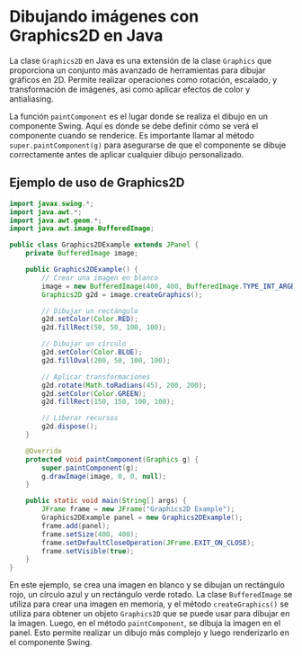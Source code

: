 # Dibujando imágenes con Graphics2D en Java

La clase `Graphics2D` en Java es una extensión de la clase `Graphics` que proporciona un conjunto más avanzado de
herramientas para dibujar gráficos en 2D. Permite realizar operaciones como rotación, escalado, y transformación de
imágenes, así como aplicar efectos de color y antialiasing.

La función `paintComponent` es el lugar donde se realiza el dibujo en un componente Swing. Aquí es donde se debe
definir cómo se verá el componente cuando se renderice. Es importante llamar al método `super.paintComponent(g)` para
asegurarse de que el componente se dibuje correctamente antes de aplicar cualquier dibujo personalizado.

## Ejemplo de uso de Graphics2D

```java
import javax.swing.*;
import java.awt.*;
import java.awt.geom.*;
import java.awt.image.BufferedImage;

public class Graphics2DExample extends JPanel {
    private BufferedImage image;

    public Graphics2DExample() {
        // Crear una imagen en blanco
        image = new BufferedImage(400, 400, BufferedImage.TYPE_INT_ARGB);
        Graphics2D g2d = image.createGraphics();

        // Dibujar un rectángulo
        g2d.setColor(Color.RED);
        g2d.fillRect(50, 50, 100, 100);

        // Dibujar un círculo
        g2d.setColor(Color.BLUE);
        g2d.fillOval(200, 50, 100, 100);

        // Aplicar transformaciones
        g2d.rotate(Math.toRadians(45), 200, 200);
        g2d.setColor(Color.GREEN);
        g2d.fillRect(150, 150, 100, 100);

        // Liberar recursos
        g2d.dispose();
    }

    @Override
    protected void paintComponent(Graphics g) {
        super.paintComponent(g);
        g.drawImage(image, 0, 0, null);
    }

    public static void main(String[] args) {
        JFrame frame = new JFrame("Graphics2D Example");
        Graphics2DExample panel = new Graphics2DExample();
        frame.add(panel);
        frame.setSize(400, 400);
        frame.setDefaultCloseOperation(JFrame.EXIT_ON_CLOSE);
        frame.setVisible(true);
    }
}
```

En este ejemplo, se crea una imagen en blanco y se dibujan un rectángulo rojo, un círculo azul y un rectángulo verde
rotado. La clase `BufferedImage` se utiliza para crear una imagen en memoria, y el método `createGraphics()` se
utiliza para obtener un objeto `Graphics2D` que se puede usar para dibujar en la imagen. Luego, en el método
`paintComponent`, se dibuja la imagen en el panel. Esto permite realizar un dibujo más complejo y luego renderizarlo
en el componente Swing.